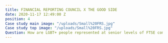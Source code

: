```yaml
---
title: FINANCIAL REPORTING COUNCIL X THE GOOD SIDE
date: 2020-11-17 12:49:00 Z
position: 4
Case study main image: "/uploads/Small%20FRS.jpg"
Case study top image: "/uploads/Small%20FRS.jpg"
Question: How are LGBT+ people represented at senior levels of FTSE companies?
---
```


